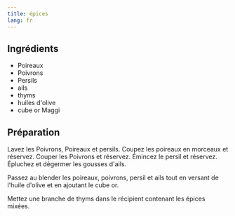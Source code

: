 ```yaml
---
title: épices
lang: fr
---
```


## Ingrédients

- Poireaux
- Poivrons
- Persils
- ails
- thyms
- huiles d'olive
- cube or Maggi


## Préparation

Lavez les Poivrons, Poireaux et persils. Coupez les poireaux en morceaux et
réservez. Couper les Poivrons et réservez. Émincez le persil et réservez.
Épluchez et dégermer les gousses d'ails.

Passez au blender les poireaux, poivrons, persil et ails tout en versant de
l'huile d'olive et en ajoutant le cube or.

Mettez une branche de thyms dans le récipient contenant les épices mixées.
